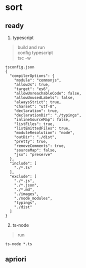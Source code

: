 # sort  

## ready  

  1. typescript  
  > build and run  
  > config typescript  
  > tsc -w
  ```
  tsconfig.json
  {
    "compilerOptions": {
      "module": "commonjs",
      "allowJs": true,
      "target": "es6",
      "allowUnreachableCode": false,
      "allowUnusedLabels": false,
      "alwaysStrict": true,
      "charset": "utf-8",
      "declaration": true,
      "declarationDir": "./typings",
      "inlineSourceMap": false,
      "listFiles": true,
      "listEmittedFiles": true,
      "moduleResolution": "node",
      "outDir": "./dist",
      "pretty": true,
      "removeComments": true,
      "sourceMap": false,
      "jsx": "preserve"
    },
    "include": [
      "./*.ts"
    ],
    "exclude": [
      "./*.js",
      "./*.json",
      "./*.md",
      "./images",
      "./node_modules",
      "typings",
      "./dist"
    ]
  }
  ```

  2. ts-node  
  > run  
  ```
  ts-node *.ts
  ```

## apriori  
